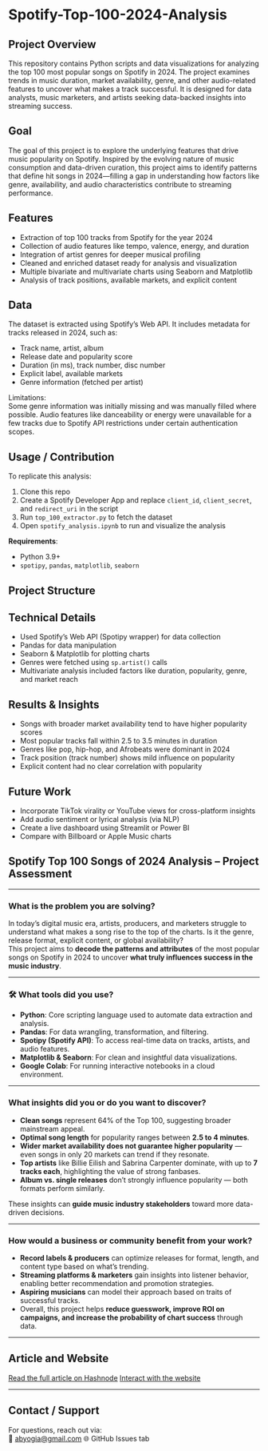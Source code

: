 # Spotify-Top-100-2024-Analysis

## Project Overview  
This repository contains Python scripts and data visualizations for analyzing the top 100 most popular songs on Spotify in 2024. The project examines trends in music duration, market availability, genre, and other audio-related features to uncover what makes a track successful. It is designed for data analysts, music marketers, and artists seeking data-backed insights into streaming success.

## Goal  
The goal of this project is to explore the underlying features that drive music popularity on Spotify. Inspired by the evolving nature of music consumption and data-driven curation, this project aims to identify patterns that define hit songs in 2024—filling a gap in understanding how factors like genre, availability, and audio characteristics contribute to streaming performance.

## Features  
- Extraction of top 100 tracks from Spotify for the year 2024  
- Collection of audio features like tempo, valence, energy, and duration  
- Integration of artist genres for deeper musical profiling  
- Cleaned and enriched dataset ready for analysis and visualization  
- Multiple bivariate and multivariate charts using Seaborn and Matplotlib  
- Analysis of track positions, available markets, and explicit content  

## Data  
The dataset is extracted using Spotify’s Web API. It includes metadata for tracks released in 2024, such as:  
- Track name, artist, album  
- Release date and popularity score  
- Duration (in ms), track number, disc number  
- Explicit label, available markets  
- Genre information (fetched per artist)

Limitations:  
Some genre information was initially missing and was manually filled where possible. Audio features like danceability or energy were unavailable for a few tracks due to Spotify API restrictions under certain authentication scopes.

## Usage / Contribution  
To replicate this analysis:  
1. Clone this repo  
2. Create a Spotify Developer App and replace `client_id`, `client_secret`, and `redirect_uri` in the script  
3. Run `top_100_extractor.py` to fetch the dataset  
4. Open `spotify_analysis.ipynb` to run and visualize the analysis  

**Requirements**:  
- Python 3.9+  
- `spotipy`, `pandas`, `matplotlib`, `seaborn`

## Project Structure  

## Technical Details  
- Used Spotify’s Web API (Spotipy wrapper) for data collection  
- Pandas for data manipulation  
- Seaborn & Matplotlib for plotting charts  
- Genres were fetched using `sp.artist()` calls  
- Multivariate analysis included factors like duration, popularity, genre, and market reach

## Results & Insights  
- Songs with broader market availability tend to have higher popularity scores  
- Most popular tracks fall within 2.5 to 3.5 minutes in duration  
- Genres like pop, hip-hop, and Afrobeats were dominant in 2024  
- Track position (track number) shows mild influence on popularity  
- Explicit content had no clear correlation with popularity

## Future Work  
- Incorporate TikTok virality or YouTube views for cross-platform insights  
- Add audio sentiment or lyrical analysis (via NLP)  
- Create a live dashboard using Streamlit or Power BI  
- Compare with Billboard or Apple Music charts

## Spotify Top 100 Songs of 2024 Analysis – Project Assessment

---

### What is the problem you are solving?

In today’s digital music era, artists, producers, and marketers struggle to understand what makes a song rise to the top of the charts. Is it the genre, release format, explicit content, or global availability?  
This project aims to **decode the patterns and attributes** of the most popular songs on Spotify in 2024 to uncover **what truly influences success in the music industry**.

---

### 🛠️ What tools did you use?

- **Python**: Core scripting language used to automate data extraction and analysis.
- **Pandas**: For data wrangling, transformation, and filtering.
- **Spotipy (Spotify API)**: To access real-time data on tracks, artists, and audio features.
- **Matplotlib & Seaborn**: For clean and insightful data visualizations.
- **Google Colab**: For running interactive notebooks in a cloud environment.

---

### What insights did you or do you want to discover?

- **Clean songs** represent 64% of the Top 100, suggesting broader mainstream appeal.
- **Optimal song length** for popularity ranges between **2.5 to 4 minutes**.
- **Wider market availability does not guarantee higher popularity** — even songs in only 20 markets can trend if they resonate.
- **Top artists** like Billie Eilish and Sabrina Carpenter dominate, with up to **7 tracks each**, highlighting the value of strong fanbases.
- **Album vs. single releases** don’t strongly influence popularity — both formats perform similarly.

These insights can **guide music industry stakeholders** toward more data-driven decisions.

---

### How would a business or community benefit from your work?

- **Record labels & producers** can optimize releases for format, length, and content type based on what’s trending.
- **Streaming platforms & marketers** gain insights into listener behavior, enabling better recommendation and promotion strategies.
- **Aspiring musicians** can model their approach based on traits of successful tracks.
- Overall, this project helps **reduce guesswork, improve ROI on campaigns, and increase the probability of chart success** through data.

---

## Article and Website
[Read the full article on Hashnode](https://abdullahybashir.hashnode.dev/uncovering-the-formula-behind-spotifys-top-100-songs-of-2024)
[Interact with the website](https://top-spotify-silk.vercel.app/)

---

## Contact / Support  
For questions, reach out via:  
📧 abyogia@gmail.com
🌐 GitHub Issues tab  
